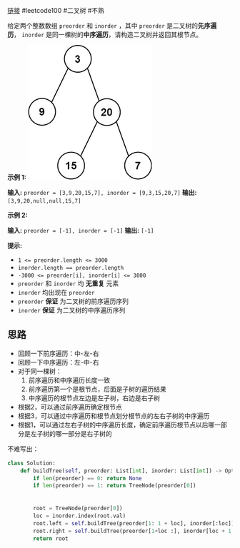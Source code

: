 [链接](https://leetcode.cn/problems/construct-binary-tree-from-preorder-and-inorder-traversal/description/?envType=study-plan-v2&envId=top-100-liked)  #leetcode100 #二叉树 #不熟 

给定两个整数数组 `preorder` 和 `inorder` ，其中 `preorder` 是二叉树的**先序遍历**， `inorder` 是同一棵树的**中序遍历**，请构造二叉树并返回其根节点。

**示例 1:**
![](assets/Pasted%20image%2020231003162435.png)

**输入:** `preorder = [3,9,20,15,7], inorder = [9,3,15,20,7]`
**输出:** `[3,9,20,null,null,15,7]`

**示例 2:**

**输入:** `preorder = [-1], inorder = [-1]`
**输出:** `[-1]`

**提示:**

- `1 <= preorder.length <= 3000`
- `inorder.length == preorder.length`
- `-3000 <= preorder[i], inorder[i] <= 3000`
- `preorder` 和 `inorder` 均 **无重复** 元素
- `inorder` 均出现在 `preorder`
- `preorder` **保证** 为二叉树的前序遍历序列
- `inorder` **保证** 为二叉树的中序遍历序列

## 思路

- 回顾一下前序遍历：中-左-右
- 回顾一下中序遍历：左-中-右
- 对于同一棵树：
  1. 前序遍历和中序遍历长度一致
  2. 前序遍历第一个是根节点，后面是子树的遍历结果
  3. 中序遍历的根节点左边是左子树，右边是右子树
- 根据2，可以通过前序遍历确定根节点
- 根据3，可以通过中序遍历和根节点划分根节点的左右子树的中序遍历
- 根据1，可以通过左右子树的中序遍历长度，确定前序遍历根节点以后哪一部分是左子树的哪一部分是右子树的

不难写出：
```python
class Solution:
    def buildTree(self, preorder: List[int], inorder: List[int]) -> Optional[TreeNode]:
        if len(preorder) == 0: return None
        if len(preorder) == 1: return TreeNode(preorder[0])


        root = TreeNode(preorder[0])
        loc = inorder.index(root.val)
        root.left = self.buildTree(preorder[1: 1 + loc], inorder[:loc])
        root.right = self.buildTree(preorder[1+loc :], inorder[loc + 1:])
        return root
```